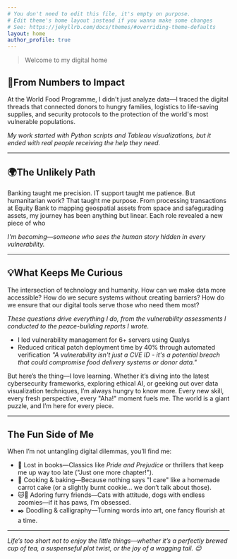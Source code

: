 ```yaml
---
# You don't need to edit this file, it's empty on purpose.
# Edit theme's home layout instead if you wanna make some changes
# See: https://jekyllrb.com/docs/themes/#overriding-theme-defaults
layout: home
author_profile: true
---
```


> Welcome to my digital home

**🎯From Numbers to Impact**
---
At the World Food Programme, I didn't just analyze data—I traced the digital threads that connected donors to hungry families, logistics to life-saving supplies, and security protocols to the protection of the world's most vulnerable populations.

*My work started with Python scripts and Tableau visualizations, but it ended with real people receiving the help they need.*

---

**🌍The Unlikely Path**
---
Banking taught me precision. IT support taught me patience. But humanitarian work? That taught me purpose.
From processing transactions at Equity Bank to mapping geospatial assets from space and safegurading assets, my journey has been anything but linear. Each role revealed a new piece of who 

*I'm becoming—someone who sees the human story hidden in every vulnerability.*

---

**💡What Keeps Me Curious**
---
The intersection of technology and humanity. How can we make data more accessible? How do we secure systems without creating barriers? How do we ensure that our digital tools serve those who need them most?

*These questions drive everything I do, from the vulnerability assessments I conducted to the peace-building reports I wrote.*
- I led vulnerability management for 6+ servers using Qualys
- Reduced critical patch deployment time by 40% through automated verification
*"A vulnerability isn't just a CVE ID - it's a potential breach that could compromise food delivery systems or donor data."*

But here’s the thing—I love learning. Whether it’s diving into the latest cybersecurity frameworks, exploring ethical AI, or geeking out over data visualization techniques, I’m always hungry to know more. Every new skill, every fresh perspective, every "Aha!" moment fuels me. The world is a giant puzzle, and I’m here for every piece.

---

**The Fun Side of Me**
---
When I’m not untangling digital dilemmas, you’ll find me:
- 📖 Lost in books—Classics like *Pride and Prejudice* or thrillers that keep me up way too late ("Just one more chapter!").
- 🍳 Cooking & baking—Because nothing says "I care" like a homemade carrot cake (or a slightly burnt cookie… we don’t talk about those).
- 🐱🐶 Adoring furry friends—Cats with attitude, dogs with endless zoomies—if it has paws, I’m obsessed.
- ✒️ Doodling & calligraphy—Turning words into art, one fancy flourish at a time.

---

*Life’s too short not to enjoy the little things—whether it’s a perfectly brewed cup of tea, a suspenseful plot twist, or the joy of a wagging tail. 😊*
